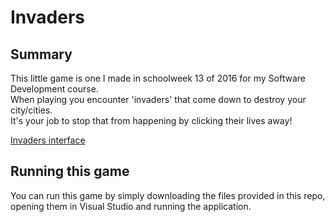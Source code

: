 # Invaders
## Summary
This little game is one I made in schoolweek 13 of 2016 for my Software Development course.  
When playing you encounter 'invaders' that come down to destroy your city/cities.  
It's your job to stop that from happening by clicking their lives away!  

[Invaders interface](images/invaders_screen.png)

## Running this game
You can run this game by simply downloading the files provided in this repo, opening them in Visual Studio and running the application.